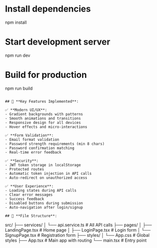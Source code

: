 # Install dependencies
npm install

# Start development server
npm run dev

# Build for production
npm run build
```

## 🎨 **Key Features Implemented**:

✅ **Modern UI/UX**:
- Gradient backgrounds with patterns
- Smooth animations and transitions
- Responsive design for all devices
- Hover effects and micro-interactions

✅ **Form Validation**:
- Email format validation
- Password strength requirements (min 8 chars)
- Password confirmation matching
- Real-time error feedback

✅ **Security**:
- JWT token storage in localStorage
- Protected routes
- Automatic token injection in API calls
- Auto-redirect on unauthorized access

✅ **User Experience**:
- Loading states during API calls
- Clear error messages
- Success feedback
- Disabled buttons during submission
- Auto-navigation after login/signup

## 📁 **File Structure**:
```
src/
├── services/
│   └── api.service.ts      # All API calls
├── pages/
│   ├── LandingPage.tsx     # Home page
│   ├── LoginPage.tsx       # Login form
│   └── SignupPage.tsx      # Registration form
├── styles/
│   └── App.css             # Global styles
├── App.tsx                 # Main app with routing
└── main.tsx                # Entry point